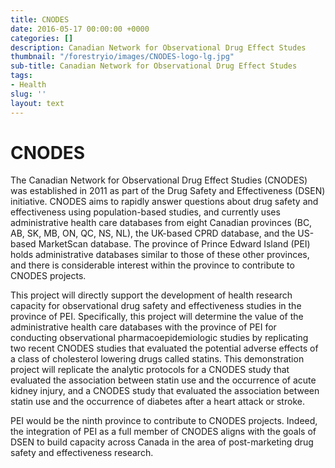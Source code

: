 ```yaml
---
title: CNODES
date: 2016-05-17 00:00:00 +0000
categories: []
description: Canadian Network for Observational Drug Effect Studes
thumbnail: "/forestryio/images/CNODES-logo-lg.jpg"
sub-title: Canadian Network for Observational Drug Effect Studes
tags:
- Health
slug: ''
layout: text
---
```

<h1>CNODES</h1>

<p>The Canadian Network for Observational Drug Effect Studies (CNODES) was established in 2011 as part of the Drug Safety and Effectiveness (DSEN) initiative. CNODES aims to rapidly answer questions about drug safety and effectiveness using population-based studies, and currently uses administrative health care databases from eight Canadian provinces (BC, AB, SK, MB, ON, QC, NS, NL), the UK-based CPRD database, and the US-based MarketScan database. The province of Prince Edward Island (PEI) holds administrative databases similar to those of these other provinces, and there is considerable interest within the province to contribute to CNODES projects.</p>

<p>This project will directly support the development of health research capacity for observational drug safety and effectiveness studies in the province of PEI. Specifically, this project will determine the value of the administrative health care databases with the province of PEI for conducting observational pharmacoepidemiologic studies by replicating two recent CNODES studies that evaluated the potential adverse effects of a class of cholesterol lowering drugs called statins. This demonstration project will replicate the analytic protocols for a CNODES study that evaluated the association between statin use and the occurrence of acute kidney injury, and a CNODES study that evaluated the association between statin use and the occurrence of diabetes after a heart attack or stroke.</p>

<p>PEI would be the ninth province to contribute to CNODES projects. Indeed, the integration of PEI as a full member of CNODES aligns with the goals of DSEN to build capacity across Canada in the area of post-marketing drug safety and effectiveness research.</p>
